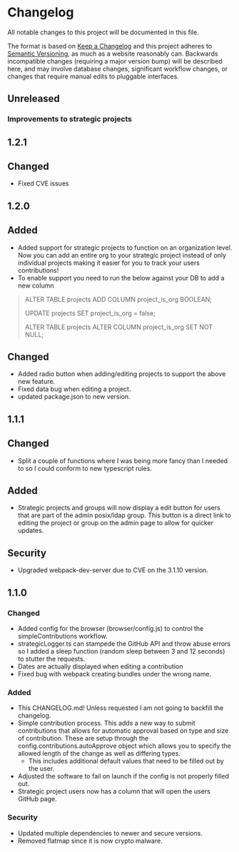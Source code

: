 # Changelog
All notable changes to this project will be documented in this file.

The format is based on [Keep a Changelog](http://keepachangelog.com/en/1.0.0/)
and this project adheres to [Semantic Versioning](http://semver.org/spec/v2.0.0.html), as much as
a website reasonably can. Backwards incompatible changes (requiring a major version bump) will be
described here, and may involve database changes, significant workflow changes, or changes that
require manual edits to pluggable interfaces.

## Unreleased

### Improvements to strategic projects

## 1.2.1
## Changed
- Fixed CVE issues

## 1.2.0
## Added
- Added support for strategic projects to function on an organization level. Now you can add an entire org to your strategic project instead of only individual projects making it easier for you to track your users contributions!
- To enable support you need to run the below against your DB to add a new column

>  ALTER TABLE projects ADD COLUMN project_is_org BOOLEAN;
>
>  UPDATE projects SET project_is_org = false;
>
>  ALTER TABLE projects ALTER COLUMN project_is_org SET NOT NULL;

## Changed
- Added radio button when adding/editing projects to support the above new feature.
- Fixed data bug when editing a project.
- updated package.json to new version.

## 1.1.1
## Changed
- Split a couple of functions where I was being more fancy than I needed to so I could conform to new typescript rules.
## Added
- Strategic projects and groups will now display a edit button for users that are part of the admin posix/ldap group. This button is a direct link to editing the project or group on the admin page to allow for quicker updates.
## Security
- Upgraded webpack-dev-server due to CVE on the 3.1.10 version.

## 1.1.0

### Changed
- Added config for the browser (browser/config.js) to control the simpleContributions workflow.
- strategicLogger.ts can stampede the GitHub API and throw abuse errors so I added a sleep function (random sleep between 3 and 12 seconds) to stutter the requests.
- Dates are actually displayed when editing a contribution
- Fixed bug with webpack creating bundles under the wrong name.

### Added
- This CHANGELOG.md! Unless requested I am not going to backfill the changelog.
- Simple contribution process. This adds a new way to submit contributions that allows for automatic approval based on type and size of contribution. These are setup through the config.contributions.autoApprove object which allows you to specify the allowed length of the change as well as differing types.
  - This includes additional default values that need to be filled out by the user.
- Adjusted the software to fail on launch if the config is not properly filled out.
- Strategic project users now has a column that will open the users GitHub page.

### Security
- Updated multiple dependencies to newer and secure versions.
- Removed flatmap since it is now crypto malware.
